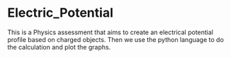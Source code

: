 # Electric_Potential
This is a Physics assessment that aims to create an electrical potential profile based on charged objects. Then we use the python language to do the calculation and plot the graphs.  
